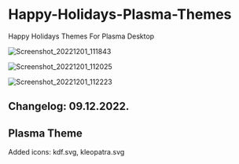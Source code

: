 # Happy-Holidays-Plasma-Themes
Happy Holidays Themes For Plasma Desktop 

![Screenshot_20221201_111843](https://user-images.githubusercontent.com/45247573/205270683-59dd43e5-5a11-4aec-a9e8-ea6673875ab5.png)


![Screenshot_20221201_112025](https://user-images.githubusercontent.com/45247573/205270734-107dc629-0dad-40f1-9849-25b0c9d15d56.png)


![Screenshot_20221201_112223](https://user-images.githubusercontent.com/45247573/205270773-9aeb1565-047b-4bf7-808a-234d574102ec.png)


Changelog: 09.12.2022.
-----------------------

Plasma Theme
------------

Added icons: kdf.svg, kleopatra.svg
